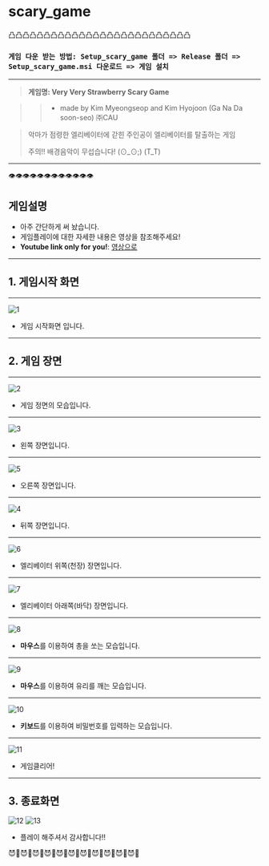 # scary_game

凸凸凸凸凸凸凸凸凸凸凸凸凸凸凸凸凸凸凸凸凸凸凸凸凸凸

### ```게임 다운 받는 방법: Setup_scary_game 폴더 => Release 폴더 => Setup_scary_game.msi 다운로드 => 게임 설치```

---




> **게임명: Very Very Strawberry Scary Game**

 >> + made by Kim Myeongseop and Kim Hyojoon (Ga Na Da soon-seo) ㈜CAU

>
> 악마가 점령한 엘리베이터에 갇힌 주인공이 엘리베이터를 탈출하는 게임
>
> 주의!! 배경음악이 무섭습니다! (⊙_⊙;) (T_T) 
>
  
---
👁👁👁👁👁👁👁👁👁👁👁👁
  
## **게임설명**
 + 아주 간단하게 써 놨습니다.
 + 게임플레이에 대한 자세한 내용은 영상을 참조해주세요!
 + **Youtube link only for you!**: [영상으로](https://youtu.be/pfjDLaQZP_c)
  
  ---
  
  
  ## 1. 게임시작 화면
  ----
![1](https://user-images.githubusercontent.com/81074212/121006547-f6edcc00-c7cb-11eb-9dd6-ce7c5e5533c7.png)
  + 게임 시작화면 입니다.

  
  ---
  
  ## 2. 게임 장면
  ----
 ![2](https://user-images.githubusercontent.com/81074212/121006618-0bca5f80-c7cc-11eb-8d1f-21635dda90cf.png)
  + 게임 정면의 모습입니다.
  
  ---
  
  ![3](https://user-images.githubusercontent.com/81074212/121006691-23a1e380-c7cc-11eb-926c-f38dfd4cef48.png)
  + 왼쪽 장면입니다.
  
  ---
  
  ![5](https://user-images.githubusercontent.com/81074212/121006878-5ba92680-c7cc-11eb-81ec-42e2d1175355.png)
  + 오른쪽 장면입니다.
  
  ---
  
  ![4](https://user-images.githubusercontent.com/81074212/121006927-69f74280-c7cc-11eb-9b16-0a09088de717.png)
  + 뒤쪽 장면입니다.
  
  ---
  
  ![6](https://user-images.githubusercontent.com/81074212/121006951-7085ba00-c7cc-11eb-94ce-e766078f6705.png)
  + 엘리베이터 위쪽(천장) 장면입니다.
  
  ---
  
  ![7](https://user-images.githubusercontent.com/81074212/121006962-754a6e00-c7cc-11eb-9c93-4d27fe5c608b.png)
  + 엘리베이터 아래쪽(바닥) 장면입니다.
  
  ---
  
  ![8](https://user-images.githubusercontent.com/81074212/121007016-885d3e00-c7cc-11eb-8ff4-ee271c7a44f2.png)
  + **마우스**를 이용하여 총을 쏘는 모습입니다.
  
  ---
  
  ![9](https://user-images.githubusercontent.com/81074212/121007051-9317d300-c7cc-11eb-8c0e-2bd003e0ff79.png)
  + **마우스**를 이용하여 유리를 깨는 모습입니다.
  
  ---
  
  ![10](https://user-images.githubusercontent.com/81074212/121007081-9ca13b00-c7cc-11eb-9dd8-449b4d0ca542.png)
  + **키보드**를 이용하여 비밀번호를 입력하는 모습입니다.
  
  ---
  
  ![11](https://user-images.githubusercontent.com/81074212/121007183-b5a9ec00-c7cc-11eb-8ba0-320fa15071db.png)
  + 게임클리어!
  
  ---
  
  ## 3. 종료화면
  
  ![12](https://user-images.githubusercontent.com/81074212/121008036-7c25b080-c7cd-11eb-899c-ed4f243eb511.png)
 ![13](https://user-images.githubusercontent.com/81074212/121022765-9c5d6b80-c7dd-11eb-9159-81c679c37ffb.png)

 
  + 플레이 해주셔서 감사합니다!!


  
😈👾😈👾😈👾😈👾😈👾😈👾😈👾😈👾😈👾😈👾😈👾
